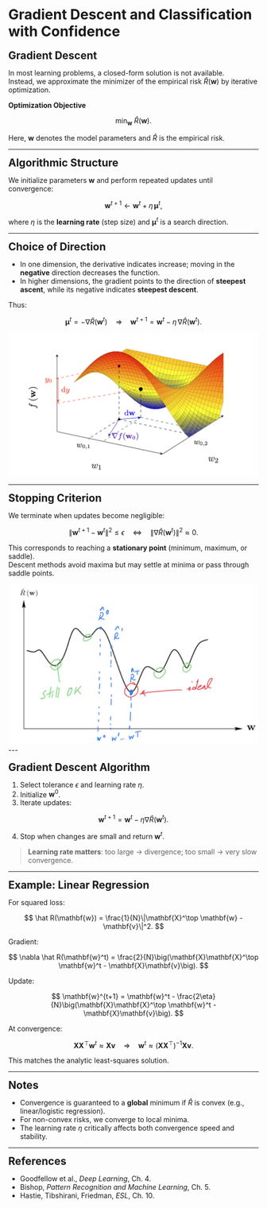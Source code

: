 # Gradient Descent and Classification with Confidence

**<span style="font-size:1.5em;">Gradient Descent</span>**

In most learning problems, a closed-form solution is not available.  
Instead, we approximate the minimizer of the empirical risk $\hat R(\mathbf{w})$ by iterative optimization.  

**Optimization Objective**

$$
\min_{\mathbf{w}} \ \hat R(\mathbf{w}).
$$

Here, $\mathbf{w}$ denotes the model parameters and $\hat R$ is the empirical risk.

---

**<span style="font-size:1.5em;">Algorithmic Structure</span>**

We initialize parameters $\mathbf{w}$ and perform repeated updates until convergence:

$$
\mathbf{w}^{t+1} \leftarrow \mathbf{w}^t + \eta \, \boldsymbol{\mu}^t,
$$

where $\eta$ is the **learning rate** (step size) and $\boldsymbol{\mu}^t$ is a search direction.

---

**<span style="font-size:1.5em;">Choice of Direction</span>**

- In one dimension, the derivative indicates increase; moving in the **negative** direction decreases the function.  
- In higher dimensions, the gradient points to the direction of **steepest ascent**, while its negative indicates **steepest descent**.

Thus:

$$
\boldsymbol{\mu}^t = -\nabla \hat R(\mathbf{w}^t)
\quad \Rightarrow \quad
\mathbf{w}^{t+1} = \mathbf{w}^t - \eta \, \nabla \hat R(\mathbf{w}^t).
$$
<div style="text-align: center;">
  <img src="../../_static/2dgrad.png" alt="2d Grad"/>
</div>

---

**<span style="font-size:1.5em;">Stopping Criterion</span>**

We terminate when updates become negligible:

$$
\|\mathbf{w}^{t+1} - \mathbf{w}^t\|^2 \leq \epsilon
\quad \Longleftrightarrow \quad
\|\nabla \hat R(\mathbf{w}^t)\|^2 \approx 0.
$$

This corresponds to reaching a **stationary point** (minimum, maximum, or saddle).  
Descent methods avoid maxima but may settle at minima or pass through saddle points.

<div style="text-align: center;">
  <img src="../../_static/1dgrad.png" alt="Empirical risk $\hat R(\mathbf{w})$ with multiple local minima and the ideal global minimum"/>
</div>
---

**<span style="font-size:1.5em;">Gradient Descent Algorithm</span>**

1. Select tolerance $\epsilon$ and learning rate $\eta$.  
2. Initialize $\mathbf{w}^0$.  
3. Iterate updates:  

$$
\mathbf{w}^{t+1} = \mathbf{w}^t - \eta \nabla \hat R(\mathbf{w}^t).
$$

4. Stop when changes are small and return $\mathbf{w}^t$.  

> **Learning rate matters**: too large $\rightarrow$ divergence; too small $\rightarrow$ very slow convergence.

---

**<span style="font-size:1.5em;">Example: Linear Regression</span>**

For squared loss:

$$
\hat R(\mathbf{w}) = \frac{1}{N}\|\mathbf{X}^\top \mathbf{w} - \mathbf{v}\|^2.
$$

Gradient:

$$
\nabla \hat R(\mathbf{w}^t) = \frac{2}{N}\big(\mathbf{X}\mathbf{X}^\top \mathbf{w}^t - \mathbf{X}\mathbf{v}\big).
$$

Update:

$$
\mathbf{w}^{t+1} = \mathbf{w}^t - \frac{2\eta}{N}\big(\mathbf{X}\mathbf{X}^\top \mathbf{w}^t - \mathbf{X}\mathbf{v}\big).
$$

At convergence:

$$
\mathbf{X}\mathbf{X}^\top \mathbf{w}^t \approx \mathbf{X}\mathbf{v}
\quad \Rightarrow \quad
\mathbf{w}^t \approx (\mathbf{X}\mathbf{X}^\top)^{-1}\mathbf{X}\mathbf{v}.
$$

This matches the analytic least-squares solution.

---

**<span style="font-size:1.5em;">Notes</span>**

- Convergence is guaranteed to a **global** minimum if $\hat R$ is convex (e.g., linear/logistic regression).  
- For non-convex risks, we converge to local minima.  
- The learning rate $\eta$ critically affects both convergence speed and stability.

---

**<span style="font-size:1.5em;">References</span>**

- Goodfellow et al., *Deep Learning*, Ch. 4.  
- Bishop, *Pattern Recognition and Machine Learning*, Ch. 5.  
- Hastie, Tibshirani, Friedman, *ESL*, Ch. 10.
